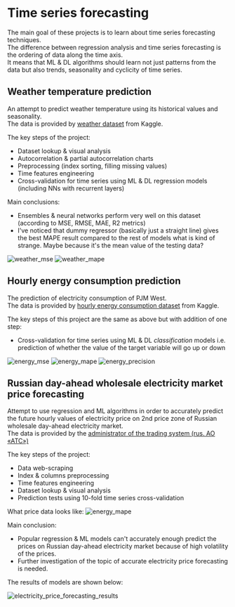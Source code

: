 # Time series forecasting

The main goal of these projects is to learn about time series forecasting techniques.\
The difference between regression analysis and time series forecasting is the ordering of data along the time axis.\
It means that ML & DL algorithms should learn not just patterns from the data but also trends, seasonality and cyclicity of time series.

## Weather temperature prediction

An attempt to predict weather temperature using its historical values and seasonality.\
The data is provided by [weather dataset](https://www.kaggle.com/datasets/muthuj7/weather-dataset) from Kaggle.

The key steps of the project:
* Dataset lookup & visual analysis
* Autocorrelation & partial autocorrelation charts
* Preprocessing (index sorting, filling missing values)
* Time features engineering
* Cross-validation for time series using ML & DL regression models (including NNs with recurrent layers)

Main conclusions:
* Ensembles & neural networks perform very well on this dataset (according to MSE, RMSE, MAE, R2 metrics)
* I've noticed that dummy regressor (basically just a straight line) gives the best MAPE result compared to the rest of models what is kind of strange. Maybe because it's the mean value of the testing data?

![weather_mse](weather_mse.png)
![weather_mape](weather_mape.png)

## Hourly energy consumption prediction

The prediction of electricity consumption of PJM West.\
The data is provided by [hourly energy consumption dataset](https://www.kaggle.com/datasets/robikscube/hourly-energy-consumption) from Kaggle.

The key steps of this project are the same as above but with addition of one step:
* Cross-validation for time series using ML & DL *classification* models i.e. prediction of whether the value of the target variable will go up or down

![energy_mse](energy_mse.png)
![energy_mape](energy_mape.png)
![energy_precision](energy_precision.png)

## Russian day-ahead wholesale electricity market price forecasting

Attempt to use regression and ML algorithms in order to accurately predict the future hourly values of electricity price on 2nd price zone of Russian wholesale day-ahead electricity market.\
The data is provided by the [administrator of the trading system (rus. АО «АТС»)](https://www.atsenergo.ru/results/rsv/index?zone=1)

The key steps of the project:
* Data web-scraping
* Index & columns preprocessing
* Time features engineering
* Dataset lookup & visual analysis
* Prediction tests using 10-fold time series cross-validation

What price data looks like:
![energy_mape](energy_mape.png)

Main conclusion:
* Popular regression & ML models can't accurately enough predict the prices on Russian day-ahead electricity market because of high volatility of the prices. 
* Further investigation of the topic of accurate electricity price forecasting is needed.

The results of models are shown below:

![electricity_price_forecasting_results](electricity_price_forecasting_results.png)
